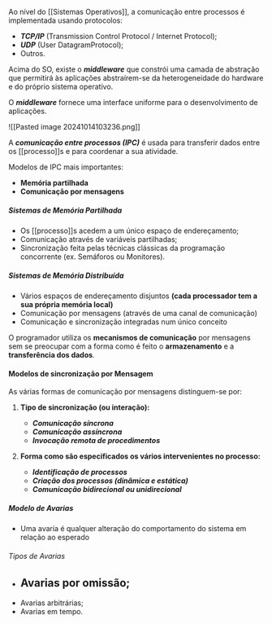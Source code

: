 Ao nível do [[Sistemas Operativos]], a comunicação entre processos é implementada usando protocolos: 
- ***TCP/IP*** (Transmission Control Protocol / Internet Protocol); 
- ***UDP*** (User DatagramProtocol); 
- Outros. 
  
  
Acima do SO, existe o ***middleware*** que constrói uma camada de abstração que permitirá às aplicações abstraírem-se da heterogeneidade do hardware e do próprio sistema operativo. 

O ***middleware*** fornece uma interface uniforme para o desenvolvimento de aplicações.

![[Pasted image 20241014103236.png]]

A ***comunicação entre processos (IPC)*** é usada para transferir dados entre os [[processo]]s e para coordenar a sua atividade.

Modelos de IPC mais importantes:
- **Memória partilhada** 
- **Comunicação por mensagens**

##### Sistemas de Memória Partilhada
- Os [[processo]]s acedem a um único espaço de endereçamento;
- Comunicação através de variáveis partilhadas; 
- Sincronização feita pelas técnicas clássicas da programação concorrente (ex. Semáforos ou Monitores).

##### Sistemas de Memória Distribuída
- Vários espaços de endereçamento disjuntos **(cada processador tem a sua própria memória local)** 
- Comunicação por mensagens (através de uma canal de comunicação)
- Comunicação e sincronização integradas num único conceito
  
O programador utiliza os **mecanismos de comunicação** por mensagens sem se preocupar com a forma como é feito o **armazenamento** e a **transferência dos dados**.

#### Modelos de sincronização por Mensagem

As várias formas de comunicação por mensagens distinguem-se por:

1. **Tipo de sincronização (ou interação):** 
	- ***Comunicação síncrona*** 
	- ***Comunicação assíncrona***
	- ***Invocação remota de procedimentos***

2. **Forma como são especificados os vários intervenientes no processo:**
	- ***Identificação de processos***
	- ***Criação dos processos (dinâmica e estática)***
	- ***Comunicação bidirecional ou unidirecional***


##### Modelo de Avarias
- Uma avaria é qualquer alteração do comportamento do sistema em relação ao esperado
###### Tipos de Avarias
- Avarias por omissão;
	- 
- Avarias arbitrárias; 
- Avarias em tempo.